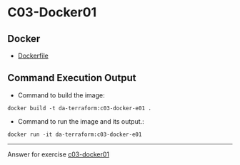 # C03-Docker01

## Docker 
- [Dockerfile](Dockerfile)

## Command Execution Output
- Command to build the image:
```
docker build -t da-terraform:c03-docker-e01 .
```

- Command to run the image and its output.:
```
docker run -it da-terraform:c03-docker-e01
```

***
Answer for exercise [c03-docker01](https://github.com/devopsacademyau/academy/blob/af3225a3436f263164e8daebc6bbd1ef3122b900/classes/03class/exercises/c03-docker01/README.md)
